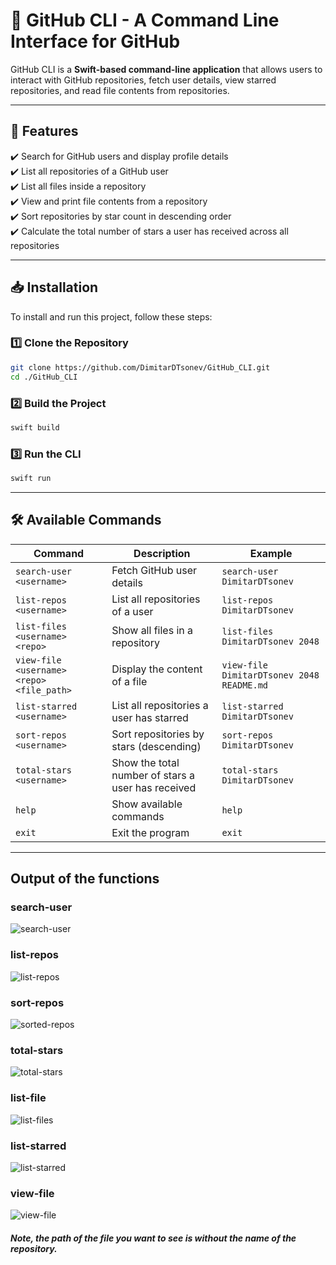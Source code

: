 # **🚀 GitHub CLI - A Command Line Interface for GitHub**

GitHub CLI is a **Swift-based command-line application** that allows users to interact with GitHub repositories, fetch user details, view starred repositories, and read file contents from repositories.

---

## **📌 Features**
✔️ Search for GitHub users and display profile details  
✔️ List all repositories of a GitHub user  
✔️ List all files inside a repository  
✔️ View and print file contents from a repository  
✔️ Sort repositories by star count in descending order  
✔️ Calculate the total number of stars a user has received across all repositories  

---

## **📥 Installation**
To install and run this project, follow these steps:

### **1️⃣ Clone the Repository**
```sh
git clone https://github.com/DimitarDTsonev/GitHub_CLI.git
cd ./GitHub_CLI
```
### **2️⃣ Build the Project**
```sh
swift build
```

### **3️⃣ Run the CLI**
```sh
swift run
```
---

## **🛠 Available Commands**
| Command | Description | Example |
|---------|------------|---------|
| `search-user <username>` | Fetch GitHub user details | `search-user DimitarDTsonev` |
| `list-repos <username>` | List all repositories of a user | `list-repos DimitarDTsonev` |
| `list-files <username> <repo>` | Show all files in a repository | `list-files DimitarDTsonev 2048` |
| `view-file <username> <repo> <file_path>` | Display the content of a file | `view-file DimitarDTsonev 2048 README.md` |
| `list-starred <username>` | List all repositories a user has starred | `list-starred DimitarDTsonev` |
| `sort-repos <username>` | Sort repositories by stars (descending) | `sort-repos DimitarDTsonev` |
| `total-stars <username>` | Show the total number of stars a user has received | `total-stars DimitarDTsonev` |
| `help` | Show available commands | `help` |
| `exit` | Exit the program | `exit` |

---

## **Output of the functions**

### **search-user <username>**


![search-user](https://github.com/user-attachments/assets/4fc23f07-454e-4bda-981c-d5c810a48299)



### **list-repos <username>**

![list-repos](https://github.com/user-attachments/assets/f81ec37a-42cf-461c-9310-863695489de5)

### **sort-repos <username>**

![sorted-repos](https://github.com/user-attachments/assets/0b37042d-2e81-4c3b-ae0c-f85c6864af06)

### **total-stars <username>**

![total-stars](https://github.com/user-attachments/assets/376d07dd-11f7-4be5-9035-d9d399cc2c6f)

### **list-file <username> <repo>**

![list-files](https://github.com/user-attachments/assets/3d79f154-7f6c-4449-8569-153846ed0adf)

### **list-starred <username>**

![list-starred](https://github.com/user-attachments/assets/c6c3eb16-9751-4e96-a9c7-61ba964b91a8)

### **view-file <username> <repo> <path>**

![view-file](https://github.com/user-attachments/assets/6bfa1ea8-f5ac-4925-8fc4-d2528964c04b)

#### ***Note, the path of the file you want to see is without the name of the repository.***
